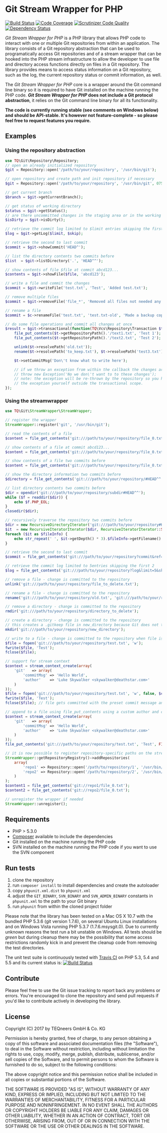 Git Stream Wrapper for PHP
=========================

[![Build Status](https://travis-ci.org/teqneers/PHP-Stream-Wrapper-for-Git.svg?branch=v1.0)](https://travis-ci.org/teqneers/PHP-Stream-Wrapper-for-Git)
[![Code Coverage](https://scrutinizer-ci.com/g/teqneers/PHP-Stream-Wrapper-for-Git/badges/coverage.png?b=v1.0)](https://scrutinizer-ci.com/g/teqneers/PHP-Stream-Wrapper-for-Git/?branch=v1.0)
[![Scrutinizer Code Quality](https://scrutinizer-ci.com/g/teqneers/PHP-Stream-Wrapper-for-Git/badges/quality-score.png?b=v1.0)](https://scrutinizer-ci.com/g/teqneers/PHP-Stream-Wrapper-for-Git/?branch=v1.0)
[![Dependency Status](https://www.versioneye.com/user/projects/55b4babe643533001c000587/badge.svg?style=flat)](https://www.versioneye.com/user/projects/55b4babe643533001c000587)

*Git Stream Wrapper for PHP* is a PHP library that allows PHP code to interact with one or multiple Git repositories from within an application. The library consists of a Git repository abstraction that can be used to programatically access Git repositories and of a stream wrapper that can be hooked into the PHP stream infrastructure to allow the developer to use file and directory access functions directly on files in a Git repository. The library provides means to access status information on a Git repository, such as the log, the current repository status or commit information, as well.

The *Git Stream Wrapper for PHP* core is a wrapper around the Git command line binary so it is required to have Git installed on the machine running the PHP code. ***Git Stream Wrapper for PHP* does not include a Git protocol abstraction**, it relies on the Git command line binary for all its functionality.

**The code is currently running stable (see comments on Windows below) and should be API-stable. It's however not feature-complete - so please feel free to request features you require.**


Examples
--------

### Using the repository abstraction

```php
use TQ\Git\Repository\Repository;
// open an already initialized repository
$git = Repository::open('/path/to/your/repository', '/usr/bin/git');

// open repository and create path and init repository if necessary
$git = Repository::open('/path/to/your/repository', '/usr/bin/git', 0755);

// get current branch
$branch = $git->getCurrentBranch();

// get status of working directory
$status = $git->getStatus();
// are there uncommitted changes in the staging area or in the working directory
$isDirty = $git->isDirty();

// retrieve the commit log limited to $limit entries skipping the first $skip
$log = $git->getLog($limit, $skip);

// retrieve the second to last commit
$commit = $git->showCommit('HEAD^');

// list the directory contents two commits before
$list  = $git->listDirectory('.', 'HEAD^^');

// show contents of file $file at commit abcd123...
$contents = $git->showFile($file, 'abcd123');

// write a file and commit the changes
$commit = $git->writeFile('test.txt', 'Test', 'Added test.txt');

// remove multiple files
$commit = $git->removeFile('file_*', 'Removed all files not needed any more');

// rename a file
$commit = $c->renameFile('test.txt', 'test.txt-old', 'Made a backup copy');

// do some file operations and commit all changes at once
$result = $git->transactional(function(TQ\Vcs\Repository\Transaction $t) {
    file_put_contents($t->getRepositoryPath().'/text1.txt', 'Test 1');
    file_put_contents($t->getRepositoryPath().'/text2.txt', 'Test 2');

    unlink($t->resolvePath('old.txt'));
    rename($t->resolvePath('to_keep.txt'), $t->resolvePath('test3.txt'));

    $t->setCommitMsg('Don\'t know what to write here');

    // if we throw an exception from within the callback the changes are discarded
    // throw new Exception('No we don\'t want to to these changes');
    // note: the exception will be re-thrown by the repository so you have to catch
    // the exception yourself outside the transactional scope.
});
```

### Using the streamwrapper

```php
use TQ\Git\StreamWrapper\StreamWrapper;

// register the wrapper
StreamWrapper::register('git', '/usr/bin/git');

// read the contents of a file
$content = file_get_contents('git:///path/to/your/repository/file_0.txt');

// show contents of a file at commit abcd123...
$content = file_get_contents('git:///path/to/your/repository/file_0.txt#abcd123');

// show contents of a file two commits before
$content = file_get_contents('git:///path/to/your/repository/file_0.txt#HEAD^^');

// show the directory information two commits before
$directory = file_get_contents('git:///path/to/your/repository/#HEAD^^');

// list directory contents two commits before
$dir = opendir('git:///path/to/your/repository/subdir#HEAD^^');
while ($f = readdir($dir)) {
    echo $f.PHP_EOL;
}
closedir($dir);

// recursively traverse the repository two commits before
$dir = new RecursiveDirectoryIterator('git:///path/to/your/repository#HEAD^^');
$it  = new RecursiveIteratorIterator($dir, RecursiveIteratorIterator::SELF_FIRST);
foreach ($it as $fileInfo) {
    echo str_repeat(' ', $it->getDepth() * 3).$fileInfo->getFilename().PHP_EOL;
}

// retrieve the second to last commit
$commit = file_get_contents('git:///path/to/your/repository?commit&ref=HEAD^^');

// retrieve the commit log limited to 5entries skipping the first 2
$log = file_get_contents('git:///path/to/your/repository?log&limit=5&skip=2');

// remove a file - change is committed to the repository
unlink('git:///path/to/your/repository/file_to_delete.txt');

// rename a file - change is committed to the repository
rename('git:///path/to/your/repository/old.txt', 'git:///path/to/your/repository/new.txt');

// remove a directory - change is committed to the repository
rmdir('git:///path/to/your/repository/directory_to_delete');

// create a directory - change is committed to the repository
// this creates a .gitkeep file in new_directory because Git does not track directories
mkdir('git:///path/to/your/repository/new_directory');

// write to a file - change is committed to the repository when file is closed
$file = fopen('git:///path/to/your/repository/test.txt', 'w');
fwrite($file, 'Test');
fclose($file);

// support for stream context
$context = stream_context_create(array(
    'git'   => array(
        'commitMsg' => 'Hello World',
        'author'    => 'Luke Skywalker <skywalker@deathstar.com>'
    )
));
$file = fopen('git:///path/to/your/repository/test.txt', 'w', false, $context);
fwrite($file, 'Test');
fclose($file); // file gets committed with the preset commit message and author

// append to a file using file_put_contents using a custom author and commit message
$context = stream_context_create(array(
    'git'   => array(
        'commitMsg' => 'Hello World',
        'author'    => 'Luke Skywalker <skywalker@deathstar.com>'
    )
));
file_put_contents('git:///path/to/your/repository/test.txt', 'Test', FILE_APPEND, $context);

// it is now possible to register repository-specific paths on the stream wrapper
StreamWrapper::getRepositoryRegistry()->addRepositories(
    array(
        'repo1' => Repository::open('/path/to/repository/1', '/usr/bin/git', false),
        'repo2' => Repository::open('/path/to/repository/2', '/usr/bin/git', false),
    )
);
$content1 = file_get_contents('git://repo1/file_0.txt');
$content2 = file_get_contents('git://repo2/file_0.txt');

// unregister the wrapper if needed
StreamWrapper::unregister();
```

Requirements
------------

- PHP > 5.3.0
- [Composer](https://getcomposer.org) available to include the dependencies
- Git installed on the machine running the PHP code
- SVN installed on the machine running the PHP code if you want to use the SVN component

Run tests
---------

1. clone the repository
2. run `composer install` to install dependencies and create the autoloader
3. copy `phpunit.xml.dist` to `phpunit.xml`
4. adjust the `GIT_BINARY`, `SVN_BINARY` and `SVN_ADMIN_BINARY` constants in `phpunit.xml` to the path to your Git binary
5. run `phpunit` from within the cloned project folder

Please note that the library has been tested on a Mac OS X 10.7 with the bundled PHP 5.3.6 (git version 1.7.6), on several Ubuntu Linux installations and on Windows Vista running PHP 5.3.7 (1.7.6.msysgit.0). Due to currently unknown reasons the test run a bit unstable on Windows. All tests should be *green* but during cleanup there may be the possibility that some access restrictions randomly kick in and prevent the cleanup code from removing the test directories.

The unit test suite is continuously tested with [Travis CI](http://travis-ci.org/) on PHP 5.3, 5.4 and 5.5 and its current status is: [![Build Status](https://secure.travis-ci.org/teqneers/PHP-Stream-Wrapper-for-Git.png)](http://travis-ci.org/teqneers/PHP-Stream-Wrapper-for-Git)

Contribute
----------

Please feel free to use the Git issue tracking to report back any problems or errors. You're encouraged to clone the repository and send pull requests if you'd like to contribute actively in developing the library.

License
-------

Copyright (C) 2017 by TEQneers GmbH & Co. KG

Permission is hereby granted, free of charge, to any person obtaining a copy of this software and associated documentation files (the "Software"), to deal in the Software without restriction, including without limitation the rights to use, copy, modify, merge, publish, distribute, sublicense, and/or sell copies of the Software, and to permit persons to whom the Software is furnished to do so, subject to the following conditions:

The above copyright notice and this permission notice shall be included in all copies or substantial portions of the Software.

THE SOFTWARE IS PROVIDED "AS IS", WITHOUT WARRANTY OF ANY KIND, EXPRESS OR IMPLIED, INCLUDING BUT NOT LIMITED TO THE WARRANTIES OF MERCHANTABILITY, FITNESS FOR A PARTICULAR PURPOSE AND NONINFRINGEMENT. IN NO EVENT SHALL THE AUTHORS OR COPYRIGHT HOLDERS BE LIABLE FOR ANY CLAIM, DAMAGES OR OTHER LIABILITY, WHETHER IN AN ACTION OF CONTRACT, TORT OR OTHERWISE, ARISING FROM, OUT OF OR IN CONNECTION WITH THE SOFTWARE OR THE USE OR OTHER DEALINGS IN THE SOFTWARE.
